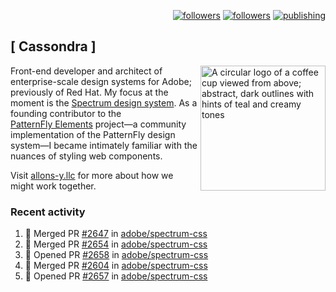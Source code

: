 <p align="right"><a rel="me" href="https://front-end.social/@castastrophe">
    <img alt="followers" title="Follow me on Mastodon" src="https://img.shields.io/mastodon/follow/109297102751309835?domain=https%3A%2F%2Ffront-end.social&label=Follow&logo=mastodon&logoColor=white&style=for-the-badge&labelColor=008080&color=006969"/></a>
  <a href="https://codepen.io/castastrophe/">
    <img alt="followers" title="Follow me on CodePen" src="https://img.shields.io/badge/23-1?color=640464&labelColor=7c007c&style=for-the-badge&logo=codepen&label=Follow"/></a>
<a href="https://castastrophe.medium.com/">
    <img alt="publishing" title="View articles on Medium" src="https://img.shields.io/badge/107-1?color=666&labelColor=444&label=subscribe&logo=medium&logoColor=white&style=for-the-badge"/></a>
</p>

## [&nbsp;Cassondra&nbsp;]

<img align="right" src="https://github-production-user-asset-6210df.s3.amazonaws.com/1840295/253016758-ba468774-1cd3-42c2-8f43-947b5eeb5edf.png" height="200" alt="A circular logo of a coffee cup viewed from above; abstract, dark outlines with hints of teal and creamy tones">

Front-end developer and architect of enterprise-scale design systems for Adobe; previously of Red Hat. My focus at the moment is the [Spectrum design system](https://github.com/adobe/spectrum-css). As a founding contributor to the [PatternFly&nbsp;Elements](https://github.com/patternfly/patternfly-elements) project&mdash;a community implementation of the PatternFly design system&mdash;I became intimately familiar with the nuances of styling web components.

Visit [allons-y.llc](http://allons-y.llc/) for more about how we might work together.

### Recent activity

<!--START_SECTION:activity-->
1. 🎉 Merged PR [#2647](https://github.com/adobe/spectrum-css/pull/2647) in [adobe/spectrum-css](https://github.com/adobe/spectrum-css)
2. 🎉 Merged PR [#2654](https://github.com/adobe/spectrum-css/pull/2654) in [adobe/spectrum-css](https://github.com/adobe/spectrum-css)
3. 💪 Opened PR [#2658](https://github.com/adobe/spectrum-css/pull/2658) in [adobe/spectrum-css](https://github.com/adobe/spectrum-css)
4. 🎉 Merged PR [#2604](https://github.com/adobe/spectrum-css/pull/2604) in [adobe/spectrum-css](https://github.com/adobe/spectrum-css)
5. 💪 Opened PR [#2657](https://github.com/adobe/spectrum-css/pull/2657) in [adobe/spectrum-css](https://github.com/adobe/spectrum-css)
<!--END_SECTION:activity-->
